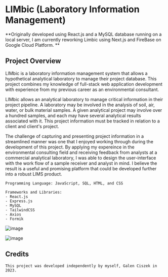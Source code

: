 # LIMbic (Laboratory Information Management)

**Originally developed using React.js and a MySQL database running on a local server, I am currently reworking Limbic using Next.js and FireBase on Google Cloud Platform. **

## Project Overview

LIMbic is a laboratory information management system that allows a hypothetical analytical laboratory to manage their project database. This project combines my knowledge of full-stack web application development with experience from my previous career as an environmental consultant. 

LIMbic allows an analytical laboratory to manage critical information in their project pipeline. A laboratory may be involved in the analysis of soil, air, water, or bulk material samples. A given analytical project may involve over a hundred samples, and each may have several analytical results associated with it. This project information must be tracked in relation to a client and client's project. 

The challenge of capturing and presenting project information in a streamlined manner was one that I enjoyed working through during the development of this project. By applying my expereince in the environmental consulting field and receiving feedback from analysts at a commercial analytical laboratory, I was able to design the user-interface with the work flow of a sample receiver and analyst in mind. I believe the result is a useful and promising platform that could be developed further into a robust LIMS product.

    Programming Language: JavaScript, SQL, HTML, and CSS
    
    Frameworks and Libraries: 
    - React.js
    - Express.js
    - MySQL
    - TailwindCSS
    - Axios
    - Formik

![image](https://github.com/galenczk/LIMbic/assets/73518586/ede4de1f-c0e5-45fa-8ad5-6cfc32836057)

![image](https://github.com/galenczk/LIMbic/assets/73518586/9a83674b-27ff-4f6e-ac15-eab743e57cdd)

## Credits

    This project was developed independently by myself, Galen Ciszek in 2023.
